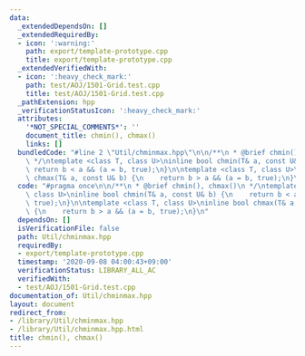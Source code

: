 ```yaml
---
data:
  _extendedDependsOn: []
  _extendedRequiredBy:
  - icon: ':warning:'
    path: export/template-prototype.cpp
    title: export/template-prototype.cpp
  _extendedVerifiedWith:
  - icon: ':heavy_check_mark:'
    path: test/AOJ/1501-Grid.test.cpp
    title: test/AOJ/1501-Grid.test.cpp
  _pathExtension: hpp
  _verificationStatusIcon: ':heavy_check_mark:'
  attributes:
    '*NOT_SPECIAL_COMMENTS*': ''
    document_title: chmin(), chmax()
    links: []
  bundledCode: "#line 2 \"Util/chminmax.hpp\"\n\n/**\n * @brief chmin(), chmax()\n\
    \ */\ntemplate <class T, class U>\ninline bool chmin(T& a, const U& b) {\n   \
    \ return b < a && (a = b, true);\n}\n\ntemplate <class T, class U>\ninline bool\
    \ chmax(T& a, const U& b) {\n    return b > a && (a = b, true);\n}\n"
  code: "#pragma once\n\n/**\n * @brief chmin(), chmax()\n */\ntemplate <class T,\
    \ class U>\ninline bool chmin(T& a, const U& b) {\n    return b < a && (a = b,\
    \ true);\n}\n\ntemplate <class T, class U>\ninline bool chmax(T& a, const U& b)\
    \ {\n    return b > a && (a = b, true);\n}\n"
  dependsOn: []
  isVerificationFile: false
  path: Util/chminmax.hpp
  requiredBy:
  - export/template-prototype.cpp
  timestamp: '2020-09-08 04:00:43+09:00'
  verificationStatus: LIBRARY_ALL_AC
  verifiedWith:
  - test/AOJ/1501-Grid.test.cpp
documentation_of: Util/chminmax.hpp
layout: document
redirect_from:
- /library/Util/chminmax.hpp
- /library/Util/chminmax.hpp.html
title: chmin(), chmax()
---
```


